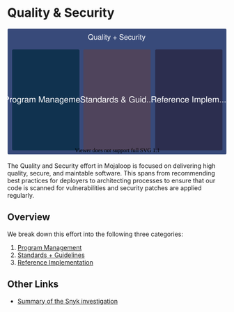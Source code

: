 # Quality & Security

<img src="./assets/cqs_overview.svg" width=600>

The Quality and Security effort in Mojaloop is focused on delivering high quality, secure, and maintable software. This spans from recommending best practices for deployers to architecting processes to ensure that our code is scanned for vulnerabilities and security patches are applied regularly.

## Overview

We break down this effort into the following three categories:

1. [Program Management](./program-management/readme.md)
1. [Standards + Guidelines](./standards-guidelines/readme.md)
1. [Reference Implementation](./reference-implementation.md)

## Other Links

- [Summary of the Snyk investigation](./snyk_investigation.md)
